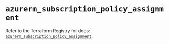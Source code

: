 # `azurerm_subscription_policy_assignment`

Refer to the Terraform Registry for docs: [`azurerm_subscription_policy_assignment`](https://registry.terraform.io/providers/hashicorp/azurerm/4.51.0/docs/resources/subscription_policy_assignment).
